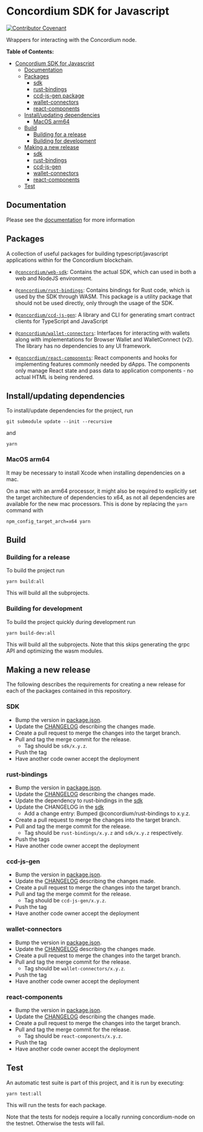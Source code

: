 # Concordium SDK for Javascript

[![Contributor Covenant](https://img.shields.io/badge/Contributor%20Covenant-2.0-4baaaa.svg)](https://github.com/Concordium/.github/blob/main/.github/CODE_OF_CONDUCT.md)

Wrappers for interacting with the Concordium node.

**Table of Contents:**

<!--toc:start-->
- [Concordium SDK for Javascript](#concordium-sdk-for-javascript)
  - [Documentation](#documentation)
  - [Packages](#packages)
    <!-- markdown-link-check-disable -->
    - [sdk](#sdk-package)
    - [rust-bindings](#rust-bindings-package)
    - [ccd-js-gen package](#ccd-js-gen-package)
    - [wallet-connectors](#wallet-connectors-package)
    - [react-components](#react-components-package)
    <!-- markdown-link-check-enable -->
  - [Install/updating dependencies](#installupdating-dependencies)
    - [MacOS arm64](#macos-arm64)
  - [Build](#build)
    - [Building for a release](#building-for-a-release)
    - [Building for development](#building-for-development)
  - [Making a new release](#making-a-new-release)
    - [sdk](#sdk)
    - [rust-bindings](#rust-bindings)
    - [ccd-js-gen](#ccd-js-gen)
    - [wallet-connectors](#wallet-connectors)
    - [react-components](#react-components)
  - [Test](#test)
<!--toc:end-->

## Documentation

Please see the
[documentation](https://developer.concordium.software/concordium-node-sdk-js/index.html)
for more information

## Packages

A collection of useful packages for building typescript/javascript applications within for the Concordium blockchain.

- <a id="sdk-package"></a>[`@concordium/web-sdk`](./packages/sdk):
  Contains the actual SDK, which can used in both a web and NodeJS environment.

- <a id="rust-bindings-package"></a>[`@concordium/rust-bindings`](./packages/rust-bindings):
  Contains bindings for Rust code, which is used by the SDK through WASM. This package is a utility package that
  should not be used directly, only through the usage of the SDK.

- <a id="ccd-js-gen-package"></a>[`@concordium/ccd-js-gen`](./packages/ccd-js-gen):
  A library and CLI for generating smart contract clients for TypeScript and JavaScript

- <a id="wallet-connectors-package"></a>[`@concordium/wallet-connectors`](./packages/wallet-connectors):
  Interfaces for interacting with wallets along with implementations for Browser Wallet and WalletConnect (v2).
  The library has no dependencies to any UI framework.

- <a id="react-components-package"></a>[`@concordium/react-components`](./packages/react-components):
  React components and hooks for implementing features commonly needed by dApps.
  The components only manage React state and pass data to application components - no actual HTML is being rendered.

## Install/updating dependencies

To install/update dependencies for the project, run

```shell
git submodule update --init --recursive
```

and

```shell
yarn
```

### MacOS arm64

It may be necessary to install Xcode when installing dependencies on a mac.

On a mac with an arm64 processor, it might also be required to explicitly set the target
architecture of dependencies to x64, as not all dependencies are available for the new mac
processors. This is done by replacing the `yarn` command with

```shell
npm_config_target_arch=x64 yarn
```

## Build

### Building for a release

To build the project run

```shell
yarn build:all
```

This will build all the subprojects.

### Building for development

To build the project quickly during development run

```shell
yarn build-dev:all
```

This will build all the subprojects.
Note that this skips generating the grpc API and optimizing the wasm modules.

## Making a new release

The following describes the requirements for creating  a new release for
each of the packages contained in this repository.

### SDK

- Bump the version in [package.json](./packages/sdk/package.json).
- Update the [CHANGELOG](./packages/sdk/CHANGELOG.md) describing the
  changes made.
- Create a pull request to merge the changes into the target branch.
- Pull and tag the merge commit for the release.
  - Tag should be `sdk/x.y.z`.
- Push the tag
- Have another code owner accept the deployment

### rust-bindings

- Bump the version in [package.json](./packages/rust-bindings/package.json).
- Update the [CHANGELOG](./packages/rust-bindings/CHANGELOG.md) describing
  the changes made.
- Update the dependency to rust-bindings in the [sdk](./packages/sdk/package.json)
- Update the CHANGELOG in the [sdk](./packages/sdk/CHANGELOG.md)
  - Add a change entry: Bumped @concordium/rust-bindings to x.y.z.
- Create a pull request to merge the changes into the target branch.
- Pull and tag the merge commit for the release.
  - Tag should be `rust-bindings/x.y.z` and `sdk/x.y.z` respectively.
- Push the tags
- Have another code owner accept the deployment

### ccd-js-gen

- Bump the version in [package.json](./packages/ccd-js-gen/package.json).
- Update the [CHANGELOG](./packages/ccd-js-gen/CHANGELOG.md) describing
  the changes made.
- Create a pull request to merge the changes into the target branch.
- Pull and tag the merge commit for the release.
  - Tag should be `ccd-js-gen/x.y.z`.
- Push the tag
- Have another code owner accept the deployment

### wallet-connectors

- Bump the version in [package.json](./packages/wallet-connectors/package.json).
- Update the [CHANGELOG](./packages/wallet-connectors/CHANGELOG.md) describing
  the changes made.
- Create a pull request to merge the changes into the target branch.
- Pull and tag the merge commit for the release.
  - Tag should be `wallet-connectors/x.y.z`.
- Push the tag
- Have another code owner accept the deployment

### react-components

- Bump the version in [package.json](./packages/react-components/package.json).
- Update the [CHANGELOG](./packages/react-components/CHANGELOG.md) describing
  the changes made.
- Create a pull request to merge the changes into the target branch.
- Pull and tag the merge commit for the release.
  - Tag should be `react-components/x.y.z`.
- Push the tag
- Have another code owner accept the deployment

## Test

An automatic test suite is part of this project, and it is run by executing:

```shell
yarn test:all
```

This will run the tests for each package.

Note that the tests for nodejs require a locally running concordium-node on
the testnet. Otherwise the tests will fail.
